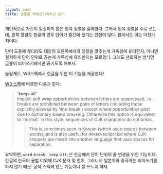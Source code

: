 ```yaml
---
layout: post
title: 글줄을 띄어쓰기에서만 끊기
---
```


개인적으로 자간이 일정하지 않은 양쪽 정렬을 싫어한다. 그래서 왼쪽 정렬을 주로 쓰는데, 왼쪽 정렬도 한글의 경우 단어가 중간에 끊기는 편집이 많다. 웹에서도 이는 마찬가지이다.

단어 도중에 끊더라도 대강의 오른쪽에서의 정렬을 맞추는게 가독성에 유리한지, 아니면 철저하게 단어 단위로 끊는게 가독성에 유리한지는 모르겠다. 그래도 선호하는 방식인 글줄이 띄어쓰기에서만 끊기도록 해보자.

놀랍게도, W3스펙에서 한글을 위한 이 기능을 제공한다!

[W3 스펙](https://www.w3.org/TR/css-text-3/#word-break)에 따르면 다음과 같다.

> **‘keep-all’**  
Implicit soft wrap opportunities between letters are suppressed, i.e. breaks are prohibited between pairs of letters (including those explicitly allowed by ‘line-break’) except where opportunities exist due to dictionary-based breaking. Otherwise this option is equivalent to ‘normal’. In this style, sequences of CJK characters do not break.  
>> This is sometimes seen in Korean (which uses spaces between words), and is also useful for mixed-script text where CJK snippets are mixed into another language that uses spaces for separation.

요약하면, `word-break: keep-all;`은 한글에서 단어 단위의 줄 변경을 위한 기능이다. 한글의 한국어 용법 이외에 CJK 문자 및 언어, 그러니까 일본어와 중국어는 띄어쓰기를 하지 않기 때문. 공식 스펙에 있는 기능이니 잘 쓰도록 하자.
